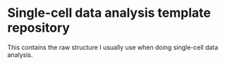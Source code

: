 # Single-cell data analysis template repository
This contains the raw structure I usually use when doing single-cell data analysis. 
